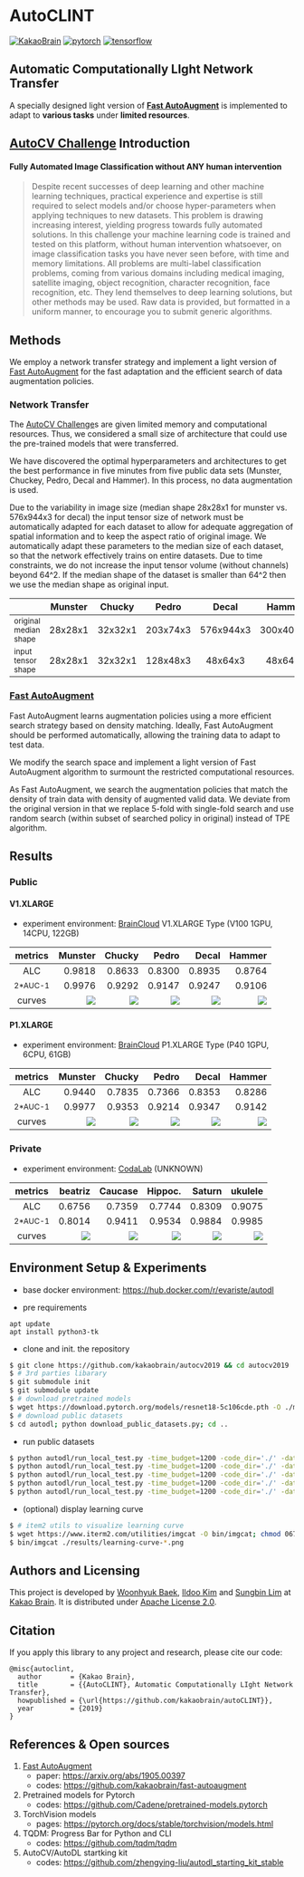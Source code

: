 # AutoCLINT
[![KakaoBrain](https://img.shields.io/badge/kakao-brain-ffcd00.svg)](http://kakaobrain.com/)
[![pytorch](https://img.shields.io/badge/pytorch-1.0.1-%23ee4c2c.svg)](https://pytorch.org/)
[![tensorflow](https://img.shields.io/badge/tensorflow-1.13.1-ed6c20.svg)](https://www.tensorflow.org/)


## Automatic **C**omputationally **LI**ght **N**etwork **T**ransfer

A specially designed light version of **[Fast AutoAugment][]** is implemented to adapt to **various tasks** under **limited resources**.


## [AutoCV Challenge][] Introduction
#### Fully Automated Image Classification without ANY human intervention
> Despite recent successes of deep learning and other machine learning techniques, practical experience and expertise is still required to select models and/or choose hyper-parameters when applying techniques to new datasets. This problem is drawing increasing interest, yielding progress towards fully automated solutions. In this challenge your machine learning code is trained and tested on this platform, without human intervention whatsoever, on image classification tasks you have never seen before, with time and memory limitations. All problems are multi-label classification problems, coming from various domains including medical imaging, satellite imaging, object recognition, character recognition, face recognition, etc. They lend themselves to deep learning solutions, but other methods may be used. Raw data is provided, but formatted in a uniform manner, to encourage you to submit generic algorithms.


## Methods

We employ a network transfer strategy and implement a light version of [Fast AutoAugment][] for the fast adaptation and the efficient search of data augmentation policies.

### Network Transfer

The [AutoCV Challenge][]s are given limited memory and computational resources. Thus, we considered a small size of architecture that could use the pre-trained models that were transferred.

We have discovered the optimal hyperparameters and architectures to get the best performance in five minutes from five public data sets (Munster, Chuckey, Pedro, Decal and Hammer). In this process, no data augmentation is used.

Due to the variability in image size (median shape 28x28x1 for munster vs. 576x944x3 for decal) the input tensor size of network must be automatically adapted for each dataset to allow for adequate aggregation of spatial information and to keep the aspect ratio of original image.
We automatically adapt these parameters to the median size of each dataset, so that the network effectively trains on entire datasets. Due to time constraints, we do not increase the input tensor volume (without channels) beyond 64^2. If the median shape of the dataset is smaller than 64^2 then we use the median shape as original input.

|    | Munster |  Chucky |   Pedro |   Decal |  Hammer |
|:---|:-------:|:-------:|:-------:|:-------:|:-------:|
| <sub>original median shape<sub> | 28x28x1 | 32x32x1 | 203x74x3 | 576x944x3 | 300x400x3 |
| <sub>input tensor shape<sub> | 28x28x1 | 32x32x1 | 128x48x3 | 48x64x3 | 48x64x3 |

### [Fast AutoAugment][]

Fast AutoAugment learns augmentation policies using a more efficient search strategy based on density matching. Ideally, Fast AutoAugment should be performed automatically, allowing the training data to adapt to test data.

We modify the search space and implement a light version of Fast AutoAugment algorithm to surmount the restricted computational resources.

As Fast AutoAugment, we search the augmentation policies that match the density of train data with density of augmented valid data. We deviate from the original version in that we replace 5-fold with single-fold search and use random search (within subset of searched policy in original) instead of TPE algorithm.


## Results
### Public

#### V1.XLARGE
* experiment environment: [BrainCloud][] V1.XLARGE Type (V100 1GPU, 14CPU, 122GB)

| metrics | Munster |  Chucky |   Pedro |   Decal |  Hammer |
|:-------:|--------:|--------:|--------:|--------:|--------:|
| ALC     |  0.9818 |  0.8633 |  0.8300 |  0.8935 |  0.8764 |
| <sub>2*AUC-1</sub> |  0.9976 |  0.9292 |  0.9147 |  0.9247 |  0.9106 |
| curves  | ![](./assets/public_final_result_v1_munster.png) | ![](./assets/public_final_result_v1_Chuckey.png) | ![](./assets/public_final_result_v1_pedro.png) | ![](./assets/public_final_result_v1_Decal.png) | ![](./assets/public_final_result_v1_Hammer.png) |

#### P1.XLARGE
* experiment environment: [BrainCloud][] P1.XLARGE Type (P40 1GPU, 6CPU, 61GB)

| metrics | Munster |  Chucky |   Pedro |   Decal |  Hammer |
|:-------:|--------:|--------:|--------:|--------:|--------:|
| ALC     |  0.9440 |  0.7835 |  0.7366 |  0.8353 |  0.8286 |
| <sub>2*AUC-1</sub> |  0.9977 |  0.9353 |  0.9214 |  0.9347 |  0.9142 |
| curves  | ![](./assets/public_final_result_p1_munster.png) | ![](./assets/public_final_result_p1_Chuckey.png) | ![](./assets/public_final_result_p1_pedro.png) | ![](./assets/public_final_result_p1_Decal.png) | ![](./assets/public_final_result_p1_Hammer.png) |

### Private
* experiment environment: [CodaLab](https://autodl.lri.fr/) (UNKNOWN)

| metrics | beatriz | Caucase | Hippoc. |  Saturn | ukulele |
|:-------:|--------:|--------:|--------:|--------:|--------:|
| ALC     |  0.6756 |  0.7359 |  0.7744 |  0.8309 |  0.9075 |
| <sub>2*AUC-1</sub> |  0.8014 |  0.9411 |  0.9534 |  0.9884 |  0.9985 |
| curves  | ![](./assets/private_final_result_beatriz.png) | ![](./assets/private_final_result_Caucase.png) | ![](./assets/private_final_result_Hippocrate.png) | ![](./assets/private_final_result_Saturn.png) | ![](./assets/private_final_result_ukulele.png) |


## Environment Setup & Experiments
* base docker environment: https://hub.docker.com/r/evariste/autodl

* pre requirements
```
apt update
apt install python3-tk
```

* clone and init. the repository
```bash
$ git clone https://github.com/kakaobrain/autocv2019 && cd autocv2019
$ # 3rd parties libarary
$ git submodule init
$ git submodule update
$ # download pretrained models
$ wget https://download.pytorch.org/models/resnet18-5c106cde.pth -O ./models/resnet18-5c106cde.pth
$ # download public datasets
$ cd autodl; python download_public_datasets.py; cd ..
```

* run public datasets
```bash
$ python autodl/run_local_test.py -time_budget=1200 -code_dir='./' -dataset_dir='autodl/AutoDL_public_data/Munster/'; cp autodl/AutoDL_scoring_output/learning-curve-*.png ./results
$ python autodl/run_local_test.py -time_budget=1200 -code_dir='./' -dataset_dir='autodl/AutoDL_public_data/Chucky/'; cp autodl/AutoDL_scoring_output/learning-curve-*.png ./results
$ python autodl/run_local_test.py -time_budget=1200 -code_dir='./' -dataset_dir='autodl/AutoDL_public_data/Pedro/'; cp autodl/AutoDL_scoring_output/learning-curve-*.png ./results
$ python autodl/run_local_test.py -time_budget=1200 -code_dir='./' -dataset_dir='autodl/AutoDL_public_data/Decal/'; cp autodl/AutoDL_scoring_output/learning-curve-*.png ./results
$ python autodl/run_local_test.py -time_budget=1200 -code_dir='./' -dataset_dir='autodl/AutoDL_public_data/Hammer/'; cp autodl/AutoDL_scoring_output/learning-curve-*.png ./results
```

* (optional) display learning curve
```bash
$ # item2 utils to visualize learning curve
$ wget https://www.iterm2.com/utilities/imgcat -O bin/imgcat; chmod 0677 bin/imgcat
$ bin/imgcat ./results/learning-curve-*.png
```

## Authors and Licensing
This project is developed by [Woonhyuk Baek][], [Ildoo Kim][] and [Sungbin Lim][] at
[Kakao Brain][]. It is distributed under [Apache License
2.0](LICENSE).


## Citation

If you apply this library to any project and research, please cite our code:

```
@misc{autoclint,
  author       = {Kakao Brain},
  title        = {{AutoCLINT}, Automatic Computationally LIght Network Transfer},
  howpublished = {\url{https://github.com/kakaobrain/autoCLINT}},
  year         = {2019}
}
```


## References & Open sources
1. [Fast AutoAugment][]
    - paper: https://arxiv.org/abs/1905.00397
    - codes: https://github.com/kakaobrain/fast-autoaugment
2. Pretrained models for Pytorch
    - codes: https://github.com/Cadene/pretrained-models.pytorch
3. TorchVision models
    - pages: https://pytorch.org/docs/stable/torchvision/models.html
3. TQDM: Progress Bar for Python and CLI
    - codes: https://github.com/tqdm/tqdm
4. AutoCV/AutoDL startking kit
    - codes: https://github.com/zhengying-liu/autodl_starting_kit_stable

[Kakao Brain]: https://kakaobrain.com/
[BrainCloud]: https://cloud.kakaobrain.com/
[Sungbin Lim]: https://github.com/sungbinlim
[Ildoo Kim]: https://github.com/ildoonet
[Woonhyuk Baek]: https://github.com/wbaek
[Fast AutoAugment]: https://arxiv.org/abs/1905.00397
[AutoCV Challenge]: https://autodl.lri.fr/competitions/118#home
